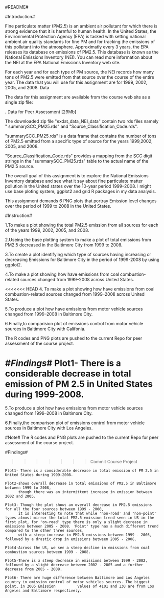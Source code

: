 #README#

#Introduction#

Fine particulate matter (PM2.5) is an ambient air pollutant for which there is strong evidence that it is harmful to human health. In the United States, the Environmental Protection Agency (EPA) is tasked with setting national ambient air quality standards for fine PM and for tracking the emissions of this pollutant into the atmosphere. Approximatly every 3 years, the EPA releases its database on emissions of PM2.5. This database is known as the National Emissions Inventory (NEI). You can read more information about the NEI at the EPA National Emissions Inventory web site.

For each year and for each type of PM source, the NEI records how many tons of PM2.5 were emitted from that source over the course of the entire year. The data that you will use for this assignment are for 1999, 2002, 2005, and 2008. Data

The data for this assignment are available from the course web site as a single zip file:

. Data for Peer Assessment [29Mb]

The downloaded zip file "exdat_data_NEI_data" contain two rds files namely " summarySCC_PM25.rds" and "Source_Classification_Code.rds".

"summarySCC_PM25.rds" is a data frame that contains the number of tons of PM2.5 emitted from a specific type of source for the years 1999,2002, 2005, and 2008.

"Source_Classification_Code.rds" provides a mapping from the SCC digit strings in the "summarySCC_PM25.rds" table to the actual name of the PM2.5 source.

The overall goal of this assignment is to explore the National Emissions Inventory database and see what it say about fine particulate matter pollution in the United states over the 10-year period 1999–2008. I might use base ploting system, ggplot2 and grid R packages in my data analysis.

This assignment demands 6 PNG plots that portray Emission level changes over the period of 1999 to 2008 in the United States.

#Instruction#

1.To make a plot showing the total PM2.5 emission from all sources for each       of the years 1999, 2002, 2005, and 2008.

2.Useing the base plotting system to make a plot of total emissions from PM2.5 decreased in the Baltimore City from 1999 to 2008.

3.To create a plot identifying which type of sources having increasing or decreasing Emissions for Baltimore City in the period of 1999-2008 by using ggplot2.
        
4.To make a plot showing how have emissions from coal combustion-related sources changed from 1999–2008 across United States.

<<<<<<< HEAD
 4. To make a plot showing how have emissions from coal combustion-related sources changed from 1999–2008 across          United States.

 5.To produce a plot how have emissions from motor vehicle sources changed from 1999–2008 in Baltimore City.

 6.Finally,to comparision plot of emissions control from motor vehicle sources in Baltimore City with Califonia.
  
  The R codes and PNG plots are pushed to the current Repo for peer assessment of the course project.
  
 #*Findings*#
 Plot1- There is a considerable decrease in total emission of PM 2.5 in United States during 1999-2008.
=======
5.To produce a plot how have emissions from motor vehicle sources changed from 1999–2008 in Baltimore City.

6.Finally,the comparison plot of emissions control from motor vehicle sources in Baltimore City with Los Angeles.

#Note# 
The R codes and PNG plots are pushed to the current Repo for peer assessment of the course project.
    
#Findings#
>>>>>>> Commit Course Project

    Plot1- There is a considerable decrease in total emission of PM 2.5 in United States during 1999-2008.
	
	Plot2-shows overall decrease in total emissions of PM2.5 in Baltimore between 1999 to 2008, 
		  though there was an intermittent increase in emission between 2002 and 2005.

	Plot3- Though the plot shows an overall decrease in PM2.5 emissions for all the four sources between 1999 - 2008, 
	      it is interesting to note that while 'non-road' and 'non-point' types almost mirror the total PM2.5 emission trend seen in US in the first plot, for 'on-road' type there is only a slight decrease in emissions between 2005 - 2008. 'Point' type has a much different trend compared to the other three sources, 
	      with a steep increase in PM2.5 emissions between 1999 - 2005, followed by a drastic drop in emissions between 2005 - 2008.

	Plot4-Across the US, we see a steep decline in emissions from coal combustion sources between 1999 - 2008.

	Plot5-There is a steep decrease in emissions between 1999 - 2002, followed by a slight decrease between 2002 - 2005 and a further decrease from 2005 - 2008.

	Plot6- There are huge difference between Baltimore and Los Angeles country in emission control of motor vehicles sources. The biggest point, in 2005 Emission 	 	   values of 4101 and 130 are from Los Angeles and Baltimore respectively.
